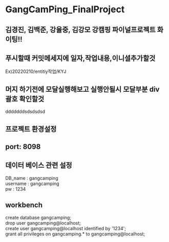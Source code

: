 # GangCamPing_FinalProject

## 김경진, 김백준, 강율중, 김강모 강캠핑 파이널프로젝트 화이팅!!
## 푸시할때 커밋메세지에 일자,작업내용,이니셜추가할것</br> 
 Ex)20220210/entitiy작업/KYJ
## 머지 하기전에 모달실행해보고 실행안될시 모달부분 div 괄호 확인할것 </br> 

dddddddsdsdsdsd
## 프로젝트 환경설정
## port: 8098
## 데이터 베이스 관련 설정 
 DB_name : gangcamping </br>
 username : gangcamping</br>
 pw : 1234</br>

## workbench

create database gangcamping; </br>
drop user gangcamping@localhost;</br>
create user gangcamping@localhost identified by '1234';</br>
grant all privileges on gangcamping.* to gangcamping@localhost;</br>
